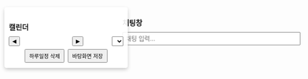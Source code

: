 
<!DOCTYPE html>
<html lang="ko">
<head>
  <meta charset="UTF-8" />
  <meta name="viewport" content="width=device-width, initial-scale=1.0"/>
  <title>3D 캐릭터 HUD, 달력 & 말풍선 채팅</title>
  <style>
    /* 기본 리셋 및 스타일 */
    * { margin: 0; padding: 0; box-sizing: border-box; }
    html, body { height: 100%; font-family: Arial, sans-serif; overflow: hidden; }
    
    /* 오른쪽 HUD: 채팅 UI (채팅 로그는 숨김) */
    #right-hud {
      position: fixed;
      top: 150px;
      right: 10px;
      width: 300px;
      padding: 10px;
      background: rgba(255,255,255,0.8);
      border-radius: 5px;
      box-shadow: 0 4px 8px rgba(0,0,0,0.2);
      z-index: 20;
    }
    #chat-log {
      display: none;
      height: 100px;
      overflow-y: scroll;
      border: 1px solid #ccc;
      padding: 5px;
      margin-top: 10px;
      border-radius: 3px;
      background: #fff;
    }
    #chat-input-area {
      display: flex;
      margin-top: 10px;
    }
    #chat-input {
      flex: 1;
      padding: 5px;
      font-size: 14px;
    }
    
    /* 왼쪽 HUD: 달력 UI */
    #left-hud {
      position: fixed;
      top: 50px;
      left: 10px;
      width: 280px;
      padding: 10px;
      background: rgba(255,255,255,0.9);
      border-radius: 5px;
      box-shadow: 0 4px 8px rgba(0,0,0,0.2);
      z-index: 20;
      max-height: 90vh;
      overflow-y: auto;
    }
    #left-hud h3 { margin-bottom: 5px; }
    #calendar-container { margin-top: 10px; }
    #calendar-header {
      display: flex;
      align-items: center;
      justify-content: space-between;
      margin-bottom: 5px;
    }
    #calendar-header button { padding: 2px 6px; font-size: 12px; cursor: pointer; }
    #month-year-label { font-weight: bold; font-size: 14px; }
    #year-select { font-size: 12px; padding: 2px; margin-left: 5px; }
    #calendar-actions {
      margin-top: 5px;
      text-align: center;
    }
    #calendar-actions button {
      margin: 2px;
      padding: 5px 8px;
      font-size: 12px;
      cursor: pointer;
    }
    #calendar-grid {
      display: grid;
      grid-template-columns: repeat(7, 1fr);
      gap: 2px;
    }
    #calendar-grid div {
      background: #fff;
      border: 1px solid #ccc;
      border-radius: 4px;
      min-height: 25px;
      font-size: 10px;
      padding: 2px;
      position: relative;
      cursor: pointer;
    }
    #calendar-grid div:hover { background: #e9e9e9; }
    .day-number {
      position: absolute;
      top: 2px;
      left: 2px;
      font-weight: bold;
      font-size: 10px;
    }
    .event {
      margin-top: 14px;
      font-size: 8px;
      color: #333;
      overflow: hidden;
      text-overflow: ellipsis;
      white-space: nowrap;
    }
    
    /* 3D 캔버스 및 말풍선 */
    #canvas {
      position: fixed;
      top: 0;
      left: 0;
      width: 100%;
      height: 100%;
      z-index: 1;
      display: block;
    }
    #speech-bubble {
      position: fixed;
      background: white;
      padding: 5px 10px;
      border-radius: 10px;
      font-size: 12px;
      display: none;
      z-index: 30;
      white-space: pre-line;
      pointer-events: none;
      box-shadow: 0 2px 5px rgba(0,0,0,0.2);
    }
    
    @media (max-width: 480px) {
      #right-hud, #left-hud { width: 90%; left: 5%; right: 5%; }
    }
  </style>
  
  <!-- Three.js 라이브러리 -->
  <script src="https://cdnjs.cloudflare.com/ajax/libs/three.js/r134/three.min.js"></script>
  
  <script>
    // 날씨 API 키 (OpenWeatherMap API 사용)
    const weatherKey = "396bfaf4974ab9c336b3fb46e15242da";
    // 전역 변수: 날씨 상태 ("맑음", "비", "구름 낀" 등)
    let currentWeather = "";
    
    /* 채팅 및 날씨 API 통합 함수 */
    async function sendChat() {
      const inputEl = document.getElementById("chat-input");
      const input = inputEl.value.trim();
      if (!input) return;
      
      let response = "";
      const lowerInput = input.toLowerCase();
      
      // 날씨 관련 문의 시
      if (lowerInput.includes("날씨") &&
         (lowerInput.includes("알려") || lowerInput.includes("어때") ||
          lowerInput.includes("뭐야") || lowerInput.includes("어떻게") || lowerInput.includes("맑아"))) {
        response = await getWeather();
      } else if (lowerInput.includes("안녕")) {
        response = "안녕하세요, 주인님! 오늘 기분은 어떠세요?";
        characterGroup.children[7].rotation.z = Math.PI / 4;
        setTimeout(() => { characterGroup.children[7].rotation.z = 0; }, 1000);
      } else if (lowerInput.includes("캐릭터 넌 누구야")) {
        response = "저는 당신의 개인 비서에요.";
      } else if (lowerInput.includes("일정")) {
        response = "캘린더는 왼쪽에서 확인하세요.";
      } else if (lowerInput.includes("캐릭터 춤춰줘")) {
        response = "춤출게요!";
        if (danceInterval) clearInterval(danceInterval);
        danceInterval = setInterval(() => {
          characterGroup.children[7].rotation.z = Math.sin(Date.now() * 0.01) * Math.PI / 4;
          head.rotation.y = Math.sin(Date.now() * 0.01) * Math.PI / 8;
        }, 50);
        setTimeout(() => {
          clearInterval(danceInterval);
          characterGroup.children[7].rotation.z = 0;
          head.rotation.y = 0;
        }, 3000);
      } else {
        response = "죄송해요, 잘 이해하지 못했어요. 다시 한 번 말씀해주시겠어요?";
      }
      
      // 캐릭터 말풍선에 응답 표시
      showSpeechBubbleInChunks(response);
      inputEl.value = "";
    }
    
    // OpenWeatherMap API 호출 및 날씨 정보 가져오기 (서울 기준)
    async function getWeather() {
      try {
        const city = "Seoul";
        const url = `https://api.openweathermap.org/data/2.5/weather?q=${city}&appid=${weatherKey}&units=metric&lang=kr`;
        const res = await fetch(url);
        if (!res.ok) throw new Error("날씨 API 호출 실패");
        const data = await res.json();
        const description = data.weather[0].description;
        const temp = data.main.temp;
        currentWeather = description; // 전역 날씨 상태 업데이트
        return `오늘 ${city}의 날씨는 ${description}이며, 온도는 ${temp}°C입니다.`;
      } catch (err) {
        currentWeather = "";
        return "날씨 정보를 가져오지 못했습니다.";
      }
    }
    
    // currentWeather에 따라 비, 구름 효과 연동
    function updateWeatherEffects() {
      // 비 효과: "비" 또는 "소나기" 포함 시
      if (currentWeather.indexOf("비") !== -1 || currentWeather.indexOf("소나기") !== -1) {
        rainGroup.visible = true;
      } else {
        rainGroup.visible = false;
      }
      // 구름 효과: "구름" 포함 시
      if (currentWeather.indexOf("구름") !== -1) {
        houseCloudGroup.visible = true;
      } else {
        houseCloudGroup.visible = false;
      }
    }
    
    // 번개 효과 (랜덤 발생)
    function updateLightning() {
      if (currentWeather.indexOf("번개") !== -1 || currentWeather.indexOf("뇌우") !== -1) {
        if (Math.random() < 0.001) {
          lightningLight.intensity = 5;
          setTimeout(() => { lightningLight.intensity = 0; }, 100);
        }
      }
    }
    
    function showSpeechBubbleInChunks(text, chunkSize = 15, delay = 3000) {
      const bubble = document.getElementById("speech-bubble");
      const chunks = [];
      for (let i = 0; i < text.length; i += chunkSize) {
        chunks.push(text.slice(i, i + chunkSize));
      }
      let index = 0;
      function showNextChunk() {
        if (index < chunks.length) {
          bubble.textContent = chunks[index];
          bubble.style.display = "block";
          index++;
          setTimeout(showNextChunk, delay);
        } else {
          setTimeout(() => { bubble.style.display = "none"; }, 3000);
        }
      }
      showNextChunk();
    }
    
    // 엔터키 입력 시 sendChat() 호출 (버튼은 삭제됨)
    document.getElementById("chat-input").addEventListener("keydown", function(e) {
      if (e.key === "Enter") sendChat();
    });
    
    // 창 크기 변경 시 3D 캔버스 업데이트
    window.addEventListener("resize", function(){
      camera.aspect = window.innerWidth / window.innerHeight;
      camera.updateProjectionMatrix();
      renderer.setSize(window.innerWidth, window.innerHeight);
    });
  </script>
</head>
<body>
  <!-- 오른쪽 HUD: 채팅 UI (채팅 로그는 숨김, 전송 버튼 삭제) -->
  <div id="right-hud">
    <h3>채팅창</h3>
    <div id="chat-log"></div>
    <div id="chat-input-area">
      <input type="text" id="chat-input" placeholder="채팅 입력..." />
    </div>
  </div>
  
  <!-- 왼쪽 HUD: 달력 UI -->
  <div id="left-hud">
    <h3>캘린더</h3>
    <div id="calendar-container">
      <div id="calendar-header">
        <button id="prev-month">◀</button>
        <span id="month-year-label"></span>
        <button id="next-month">▶</button>
        <select id="year-select"></select>
      </div>
      <div id="calendar-actions">
        <button id="delete-day-event">하루일정 삭제</button>
        <button id="save-calendar">바탕화면 저장</button>
      </div>
      <div id="calendar-grid"></div>
    </div>
  </div>
  
  <!-- 말풍선 (3D 캐릭터 말풍선) -->
  <div id="speech-bubble"></div>
  
  <!-- 3D 캔버스 -->
  <canvas id="canvas"></canvas>
  
  <script>
    /* Three.js 3D 씬 설정 및 애니메이션 */
    const scene = new THREE.Scene();
    const camera = new THREE.PerspectiveCamera(75, window.innerWidth/window.innerHeight, 0.1, 1000);
    const renderer = new THREE.WebGLRenderer({ canvas: document.getElementById("canvas"), alpha: true });
    renderer.setSize(window.innerWidth, window.innerHeight);
    camera.position.set(5, 5, 10);
    camera.lookAt(0, 0, 0);
    
    const directionalLight = new THREE.DirectionalLight(0xffffff, 1);
    directionalLight.position.set(5, 10, 7).normalize();
    scene.add(directionalLight);
    scene.add(new THREE.AmbientLight(0x333333));
    
    // 태양 및 달 객체
    const sunMaterial = new THREE.MeshStandardMaterial({ color: 0xffcc00, emissive: 0xff9900, transparent: true, opacity: 0 });
    const sun = new THREE.Mesh(new THREE.SphereGeometry(1.5, 64, 64), sunMaterial);
    scene.add(sun);
    
    const moonMaterial = new THREE.MeshStandardMaterial({ color: 0xcccccc, emissive: 0x222222, transparent: true, opacity: 1 });
    const moon = new THREE.Mesh(new THREE.SphereGeometry(1.2, 64, 64), moonMaterial);
    scene.add(moon);
    
    // 별, 반딧불 생성
    const stars = [], fireflies = [];
    for (let i = 0; i < 100; i++) {
      const star = new THREE.Mesh(new THREE.SphereGeometry(0.03, 8, 8), new THREE.MeshBasicMaterial({ color: 0xffffff }));
      star.position.set((Math.random()-0.5)*50, (Math.random()-0.5)*30, -10);
      scene.add(star);
      stars.push(star);
    }
    for (let i = 0; i < 30; i++) {
      const firefly = new THREE.Mesh(new THREE.SphereGeometry(0.05, 8, 8), new THREE.MeshBasicMaterial({ color: 0xffff99 }));
      firefly.position.set((Math.random()-0.5)*20, (Math.random()-0.5)*10, -5);
      scene.add(firefly);
      fireflies.push(firefly);
    }
    
    // 바닥
    const floorGeometry = new THREE.PlaneGeometry(200, 200, 128, 128);
    const floorMaterial = new THREE.MeshStandardMaterial({ color: 0x808080, roughness: 1, metalness: 0 });
    const floor = new THREE.Mesh(floorGeometry, floorMaterial);
    floor.rotation.x = -Math.PI/2;
    floor.position.y = -2;
    scene.add(floor);
    
    // 배경 그룹 (빌딩, 집, 가로등)
    const backgroundGroup = new THREE.Group();
    scene.add(backgroundGroup);
    function createBuilding(width, height, depth, color) {
      const geometry = new THREE.BoxGeometry(width, height, depth);
      const material = new THREE.MeshStandardMaterial({ color: color, roughness: 0.7, metalness: 0.1 });
      return new THREE.Mesh(geometry, material);
    }
    function createHouse(width, height, depth, baseColor, roofColor) {
      const houseGroup = new THREE.Group();
      const base = new THREE.Mesh(new THREE.BoxGeometry(width, height, depth),
                                  new THREE.MeshStandardMaterial({ color: baseColor, roughness: 0.8 }));
      base.position.y = -2 + height/2;
      houseGroup.add(base);
      const roof = new THREE.Mesh(new THREE.ConeGeometry(width * 0.8, height * 0.6, 4),
                                  new THREE.MeshStandardMaterial({ color: roofColor, roughness: 0.8 }));
      roof.position.y = -2 + height + (height * 0.6)/2;
      roof.rotation.y = Math.PI/4;
      houseGroup.add(roof);
      return houseGroup;
    }
    for (let i = 0; i < 10; i++) {
      const width = Math.random() * 2 + 2;
      const height = Math.random() * 10 + 10;
      const depth = Math.random() * 2 + 2;
      const building = createBuilding(width, height, depth, 0x555555);
      const col = i % 5;
      const row = Math.floor(i / 5);
      const x = -20 + col * 10;
      const z = -15 - row * 10;
      building.position.set(x, -2 + height/2, z);
      backgroundGroup.add(building);
    }
    for (let i = 0; i < 5; i++) {
      const width = Math.random() * 2 + 3;
      const height = Math.random() * 2 + 3;
      const depth = Math.random() * 2 + 3;
      const house = createHouse(width, height, depth, 0xa0522d, 0x8b0000);
      const x = -10 + i * 10;
      const z = -5;
      house.position.set(x, 0, z);
      backgroundGroup.add(house);
    }
    function createStreetlight() {
      const lightGroup = new THREE.Group();
      const pole = new THREE.Mesh(new THREE.CylinderGeometry(0.1, 0.1, 4, 8),
                                    new THREE.MeshBasicMaterial({ color: 0x333333 }));
      pole.position.y = 2;
      lightGroup.add(pole);
      const lamp = new THREE.Mesh(new THREE.SphereGeometry(0.2, 8, 8),
                                    new THREE.MeshBasicMaterial({ color: 0xffcc00 }));
      lamp.position.y = 4.2;
      lightGroup.add(lamp);
      const lampLight = new THREE.PointLight(0xffcc00, 1, 10);
      lampLight.position.set(0, 4.2, 0);
      lightGroup.add(lampLight);
      return lightGroup;
    }
    const characterStreetlight = createStreetlight();
    characterStreetlight.position.set(1, -2, 0);
    scene.add(characterStreetlight);
    
    // 날씨 효과 – 비
    let rainGroup = new THREE.Group();
    scene.add(rainGroup);
    function initRain() {
      const rainCount = 1000;
      const rainGeometry = new THREE.BufferGeometry();
      const positions = new Float32Array(rainCount * 3);
      for (let i = 0; i < rainCount; i++) {
        positions[i * 3] = Math.random() * 100 - 50;
        positions[i * 3 + 1] = Math.random() * 50;
        positions[i * 3 + 2] = Math.random() * 100 - 50;
      }
      rainGeometry.setAttribute("position", new THREE.BufferAttribute(positions, 3));
      const rainMaterial = new THREE.PointsMaterial({ color: 0xaaaaee, size: 0.1, transparent: true, opacity: 0.6 });
      const rainParticles = new THREE.Points(rainGeometry, rainMaterial);
      rainGroup.add(rainParticles);
    }
    initRain();
    rainGroup.visible = false;
    
    // 날씨 효과 – 구름
    let houseCloudGroup = new THREE.Group();
    function createHouseCloud() {
      const cloud = new THREE.Group();
      const cloudMat = new THREE.MeshLambertMaterial({ color: 0xffffff, transparent: true, opacity: 0.9 });
      const sphere1 = new THREE.Mesh(new THREE.SphereGeometry(2, 32, 32), cloudMat);
      sphere1.position.set(0, 0, 0);
      const sphere2 = new THREE.Mesh(new THREE.SphereGeometry(1.8, 32, 32), cloudMat);
      sphere2.position.set(2.2, 0.7, 0);
      const sphere3 = new THREE.Mesh(new THREE.SphereGeometry(2.1, 32, 32), cloudMat);
      sphere3.position.set(-2.2, 0.5, 0);
      cloud.add(sphere1, sphere2, sphere3);
      cloud.userData.initialPos = cloud.position.clone();
      return cloud;
    }
    const singleCloud = createHouseCloud();
    houseCloudGroup.add(singleCloud);
    houseCloudGroup.position.set(0, 5, -10);
    scene.add(houseCloudGroup);
    function updateHouseClouds() {
      singleCloud.position.x += 0.02;
      if (singleCloud.position.x > 5) { singleCloud.position.x = -5; }
    }
    
    // 날씨 효과 – 번개
    let lightningLight = new THREE.PointLight(0xffffff, 0, 500);
    lightningLight.position.set(0, 50, 0);
    scene.add(lightningLight);
    function updateLightning() {
      if (currentWeather.indexOf("번개") !== -1 || currentWeather.indexOf("뇌우") !== -1) {
        if (Math.random() < 0.001) {
          lightningLight.intensity = 5;
          setTimeout(() => { lightningLight.intensity = 0; }, 100);
        }
      }
    }
    
    // 캐릭터 생성
    const characterGroup = new THREE.Group();
    const charBody = new THREE.Mesh(new THREE.BoxGeometry(1, 1.5, 0.5),
                                    new THREE.MeshStandardMaterial({ color: 0x00cc66 }));
    const head = new THREE.Mesh(new THREE.SphereGeometry(0.5, 32, 32),
                                new THREE.MeshStandardMaterial({ color: 0xffcc66 }));
    head.position.y = 1.2;
    const eyeMat = new THREE.MeshBasicMaterial({ color: 0x000000 });
    const leftEye = new THREE.Mesh(new THREE.SphereGeometry(0.07, 16, 16), eyeMat);
    const rightEye = new THREE.Mesh(new THREE.SphereGeometry(0.07, 16, 16), eyeMat);
    leftEye.position.set(-0.2, 1.3, 0.45);
    rightEye.position.set(0.2, 1.3, 0.45);
    const mouth = new THREE.Mesh(new THREE.BoxGeometry(0.2, 0.05, 0.05),
                                 new THREE.MeshStandardMaterial({ color: 0xff3366 }));
    mouth.position.set(0, 1.1, 0.51);
    const leftBrow = new THREE.Mesh(new THREE.BoxGeometry(0.3, 0.05, 0.05), eyeMat);
    const rightBrow = new THREE.Mesh(new THREE.BoxGeometry(0.3, 0.05, 0.05), eyeMat);
    leftBrow.position.set(-0.2, 1.45, 0.45);
    rightBrow.position.set(0.2, 1.45, 0.45);
    const leftArm = new THREE.Mesh(new THREE.BoxGeometry(0.2, 1, 0.2), charBody.material);
    const rightArm = new THREE.Mesh(new THREE.BoxGeometry(0.2, 1, 0.2), charBody.material);
    leftArm.position.set(-0.7, 0.4, 0);
    rightArm.position.set(0.7, 0.4, 0);
    const legMat = new THREE.MeshStandardMaterial({ color: 0x3366cc });
    const leftLeg = new THREE.Mesh(new THREE.BoxGeometry(0.3, 1, 0.3), legMat);
    const rightLeg = new THREE.Mesh(new THREE.BoxGeometry(0.3, 1, 0.3), legMat);
    leftLeg.position.set(-0.35, -1, 0);
    rightLeg.position.set(0.35, -1, 0);
    characterGroup.add(charBody, head, leftEye, rightEye, mouth, leftBrow, rightBrow, leftArm, rightArm, leftLeg, rightLeg);
    characterGroup.position.y = -1;
    scene.add(characterGroup);
    const characterLight = new THREE.PointLight(0xffee88, 1, 15);
    scene.add(characterLight);
    
    /* 애니메이션 루프 */
    function animate() {
      requestAnimationFrame(animate);
      
      const now = new Date();
      const headWorldPos = new THREE.Vector3();
      head.getWorldPosition(headWorldPos);
      const orbitCenter = headWorldPos.clone().add(new THREE.Vector3(0, 2, 0));
      const totalMin = now.getHours() * 60 + now.getMinutes();
      const angle = (totalMin / 1440) * Math.PI * 2;
      const radius = 3;
      const sunPos = new THREE.Vector3(
        orbitCenter.x + Math.cos(angle) * radius,
        orbitCenter.y + Math.sin(angle) * radius,
        orbitCenter.z
      );
      sun.position.copy(sunPos);
      
      const moonAngle = angle + Math.PI;
      const moonPos = new THREE.Vector3(
        orbitCenter.x + Math.cos(moonAngle) * radius,
        orbitCenter.y + Math.sin(moonAngle) * radius,
        orbitCenter.z
      );
      moon.position.copy(moonPos);
      
      const t = now.getHours() + now.getMinutes() / 60;
      let sunOpacity = 0, moonOpacity = 0;
      if (t < 6) { sunOpacity = 0; moonOpacity = 1; }
      else if (t < 7) { let factor = (t - 6); sunOpacity = factor; moonOpacity = 1 - factor; }
      else if (t < 17) { sunOpacity = 1; moonOpacity = 0; }
      else if (t < 18) { let factor = (t - 17); sunOpacity = 1 - factor; moonOpacity = factor; }
      else { sunOpacity = 0; moonOpacity = 1; }
      sun.material.opacity = sunOpacity;
      moon.material.opacity = moonOpacity;
      
      const isDay = (t >= 7 && t < 17);
      scene.background = new THREE.Color(isDay ? 0x87CEEB : 0x000033);
      stars.forEach(s => s.visible = !isDay);
      fireflies.forEach(f => f.visible = !isDay);
      
      characterStreetlight.traverse(child => {
        if (child instanceof THREE.PointLight) { child.intensity = isDay ? 0 : 1; }
      });
      characterLight.position.copy(characterGroup.position).add(new THREE.Vector3(0, 5, 0));
      characterLight.intensity = isDay ? 0 : 1;
      characterGroup.position.y = -1;
      characterGroup.rotation.x = 0;
      
      // 날씨 효과 업데이트
      updateWeatherEffects();
      updateHouseClouds();
      updateLightning();
      characterStreetlight.position.set(characterGroup.position.x + 1, -2, characterGroup.position.z);
      updateBubblePosition();
      
      renderer.render(scene, camera);
    }
    animate();
    
    /* 달력 UI 관련 함수들 */
    let currentYear, currentMonth;
    function initCalendar() {
      const now = new Date();
      currentYear = now.getFullYear();
      currentMonth = now.getMonth();
      populateYearSelect();
      renderCalendar(currentYear, currentMonth);
      document.getElementById("prev-month").addEventListener("click", () => {
        currentMonth--;
        if (currentMonth < 0) { currentMonth = 11; currentYear--; }
        renderCalendar(currentYear, currentMonth);
      });
      document.getElementById("next-month").addEventListener("click", () => {
        currentMonth++;
        if (currentMonth > 11) { currentMonth = 0; currentYear++; }
        renderCalendar(currentYear, currentMonth);
      });
      document.getElementById("year-select").addEventListener("change", (e) => {
        currentYear = parseInt(e.target.value);
        renderCalendar(currentYear, currentMonth);
      });
      
      document.getElementById("delete-day-event").addEventListener("click", () => {
        const dayStr = prompt("삭제할 하루일정의 날짜(일)를 입력하세요 (예: 15):");
        if(dayStr) {
          const dayNum = parseInt(dayStr);
          const eventDiv = document.getElementById(`event-${currentYear}-${currentMonth+1}-${dayNum}`);
          if(eventDiv) {
            eventDiv.textContent = "";
            alert(`${currentYear}-${currentMonth+1}-${dayNum} 일정이 삭제되었습니다. 다시 입력할 수 있습니다.`);
          } else {
            alert("해당 날짜의 셀이 없습니다. 현재 달에 있는 날짜를 입력해주세요.");
          }
        }
      });
      
      document.getElementById("save-calendar").addEventListener("click", () => {
        const daysInMonth = new Date(currentYear, currentMonth+1, 0).getDate();
        const calendarData = {};
        for(let d = 1; d <= daysInMonth; d++){
          const eventDiv = document.getElementById(`event-${currentYear}-${currentMonth+1}-${d}`);
          if(eventDiv && eventDiv.textContent.trim() !== ""){
            calendarData[`${currentYear}-${currentMonth+1}-${d}`] = eventDiv.textContent;
          }
        }
        const dataStr = "data:text/json;charset=utf-8," + encodeURIComponent(JSON.stringify(calendarData, null, 2));
        const dlAnchorElem = document.createElement("a");
        dlAnchorElem.setAttribute("href", dataStr);
        dlAnchorElem.setAttribute("download", "calendar_events.json");
        dlAnchorElem.style.display = "none";
        document.body.appendChild(dlAnchorElem);
        dlAnchorElem.click();
        document.body.removeChild(dlAnchorElem);
      });
    }
    function populateYearSelect() {
      const yearSelect = document.getElementById("year-select");
      yearSelect.innerHTML = "";
      for(let y = 2020; y <= 2070; y++){
        const option = document.createElement("option");
        option.value = y;
        option.textContent = y;
        if(y === currentYear) option.selected = true;
        yearSelect.appendChild(option);
      }
    }
    function renderCalendar(year, month) {
      const monthNames = ["1월","2월","3월","4월","5월","6월","7월","8월","9월","10월","11월","12월"];
      document.getElementById("month-year-label").textContent = `${year}년 ${monthNames[month]}`;
      const grid = document.getElementById("calendar-grid");
      grid.innerHTML = "";
      const daysOfWeek = ["일","월","화","수","목","금","토"];
      daysOfWeek.forEach((day) => {
        const th = document.createElement("div");
        th.style.fontWeight = "bold";
        th.style.textAlign = "center";
        th.textContent = day;
        grid.appendChild(th);
      });
      const firstDay = new Date(year, month, 1).getDay();
      const daysInMonth = new Date(year, month+1, 0).getDate();
      for(let i = 0; i < firstDay; i++){
        grid.appendChild(document.createElement("div"));
      }
      for(let d = 1; d <= daysInMonth; d++){
        const cell = document.createElement("div");
        cell.innerHTML = `<div class="day-number">${d}</div>
                          <div class="event" id="event-${year}-${month+1}-${d}"></div>`;
        cell.addEventListener("click", () => {
          const eventText = prompt(`${year}-${month+1}-${d} 일정 입력:`);
          if(eventText) {
            const eventDiv = document.getElementById(`event-${year}-${month+1}-${d}`);
            if(eventDiv.textContent) {
              eventDiv.textContent += "; " + eventText;
            } else {
              eventDiv.textContent = eventText;
            }
          }
        });
        grid.appendChild(cell);
      }
    }
    function addEventToDay(dateStr, eventText) {
      const eventDiv = document.getElementById(`event-${dateStr}`);
      if(eventDiv) {
        if(eventDiv.textContent) {
          eventDiv.textContent += "; " + eventText;
        } else {
          eventDiv.textContent = eventText;
        }
      }
    }
    window.addEventListener("load", () => {
      initCalendar();
    });
    
    // 말풍선 위치 업데이트 (캐릭터 머리 기준)
    function updateBubblePosition() {
      const bubble = document.getElementById("speech-bubble");
      const headWorldPos = new THREE.Vector3();
      head.getWorldPosition(headWorldPos);
      const screenPos = headWorldPos.project(camera);
      bubble.style.left = ((screenPos.x * 0.5 + 0.5) * window.innerWidth) + "px";
      bubble.style.top = ((1 - (screenPos.y * 0.5 + 0.5)) * window.innerHeight - 50) + "px";
    }
  </script>
</body>
</html>
